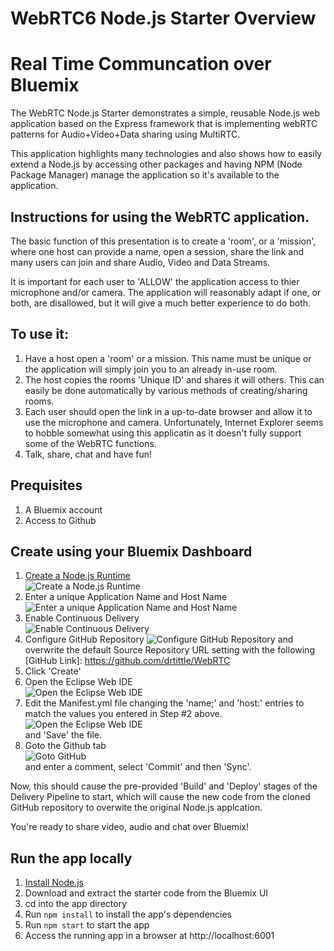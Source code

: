 # WebRTC6 Node.js Starter Overview
# Real Time Communcation over Bluemix

The WebRTC Node.js Starter demonstrates a simple, reusable Node.js web application based on the Express framework that is implementing
webRTC patterns for Audio+Video+Data sharing using MultiRTC.

This application highlights many technologies and also shows how to easily extend a Node.js by accessing other packages and having NPM (Node Package Manager) manage the application so it's available to the application.

## Instructions for using the WebRTC application.

The basic function of this presentation is to create a 'room', or a 'mission', where one host can provide a name, open a session, share the link and many users can join and share Audio, Video and Data Streams.

It is important for each user to 'ALLOW' the application access to thier microphone and/or camera.  The application will reasonably adapt if one, or both, are disallowed, but it will give a much better experience to do both.

## To use it:
1. Have a host open a 'room' or a mission.  This name must be unique or the application will simply join you to an already in-use room.
2. The host copies the rooms 'Unique ID' and shares it will others.  This can easily be done automatically by various methods of creating/sharing rooms.
3. Each user should open the link in a up-to-date browser and allow it to use the microphone and camera.  Unfortunately, Internet Explorer seems to hobble somewhat using this applicatin as it doesn't fully support some of the WebRTC functions.
4. Talk, share, chat and have fun! 


## Prequisites
1. A Bluemix account
2. Access to Github

## Create using your Bluemix Dashboard
1. [Create a Node.js Runtime](https://console.ng.bluemix.net/catalog/starters/sdk-for-nodejs/?taxonomyNavigation=apps)   
   ![Create a Node.js Runtime](./public/images/readme/1-SelectNodeRuntime.png)   
2. Enter a unique Application Name and Host Name   
   ![Enter a unique Application Name and Host Name](./public/images/readme/2-EnterUniqueName.png)      
3. Enable Continuous Delivery   
   ![Enable Continuous Delivery](./public/images/readme/3-EnableContinuousDelivery.png)      
4. Configure GitHub Repository
   ![Configure GitHub Repository](./public/images/readme/4-ConfigureGithub.png)
   and overwrite the default Source Repository URL setting with the following [GitHub Link]: https://github.com/drtittle/WebRTC     
5. Click 'Create'   
6. Open the Eclipse Web IDE   
   ![Open the Eclipse Web IDE](./public/images/readme/5-OpenEclipseWebIDE.png)      
7. Edit the Manifest.yml file changing the 'name;' and 'host:' entries to match the values you entered in Step #2 above.
   ![Open the Eclipse Web IDE](./public/images/readme/7-EditManifestYML.png)   
   and 'Save' the file.      
8. Goto the Github tab   
   ![Goto GitHub](./public/images/readme/8-GotoGitHub.png)   
   and enter a comment, select 'Commit' and then 'Sync'.   
   
Now, this should cause the pre-provided 'Build' and 'Deploy' stages of the Delivery Pipeline to start, which will cause the new code from the cloned GitHub repository to overwite the original Node.js applcation.

You're ready to share video, audio and chat over Bluemix!



## Run the app locally

1. [Install Node.js][]
2. Download and extract the starter code from the Bluemix UI
3. cd into the app directory
4. Run `npm install` to install the app's dependencies
5. Run `npm start` to start the app
6. Access the running app in a browser at http://localhost:6001

[Install Node.js]: https://nodejs.org/en/download/
